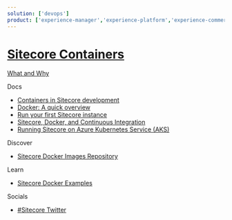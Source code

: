 ```yaml
---
solution: ['devops']
product: ['experience-manager','experience-platform','experience-commerce','containers']
---
```

# [Sitecore Containers]()

[What and Why]()

Docs

 - [Containers in Sitecore development](https://doc.sitecore.com/en/developers/101/developer-tools/containers-in-sitecore-development.html)
 - [Docker: A quick overview](https://www.sitecore.com/knowledge-center/getting-started/docker-a-quick-overview)
 - [Run your first Sitecore instance](https://doc.sitecore.com/en/developers/101/developer-tools/run-your-first-sitecore-instance.html)
 - [Sitecore, Docker, and Continuous Integration](https://www.sitecore.com/knowledge-center/getting-started/sitecore-docker-and-continuous-integration)
 - [Running Sitecore on Azure Kubernetes Service (AKS)](https://www.sitecore.com/knowledge-center/getting-started/running-sitecore-on-azure-kubernetes-service)

Discover

 - [Sitecore Docker Images Repository](https://github.com/Sitecore/docker-images)

Learn

 - [Sitecore Docker Examples](https://github.com/Sitecore/docker-examples)
 
Socials

  - [#Sitecore Twitter](https://twitter.com/search?q=sitecore%20docker&src=typed_query)